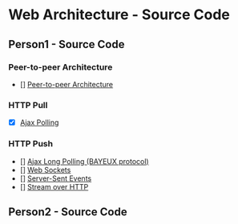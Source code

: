 # Web Architecture - Source Code

## Person1 - Source Code

### Peer-to-peer Architecture
- [] [Peer-to-peer Architecture](src/person1/peer_to_peer_architecture/)

### HTTP Pull
- [x] [Ajax Polling](src/person1/ajax_polling/)

### HTTP Push
- [] [Ajax Long Polling (BAYEUX protocol)](src/person1/ajax_long_polling/)
- [] [Web Sockets](src/person1/web_sockets/)
- [] [Server-Sent Events](src/person1/server_sent_events/)
- [] [Stream over HTTP](src/person1/stream_over_http/)


## Person2 - Source Code